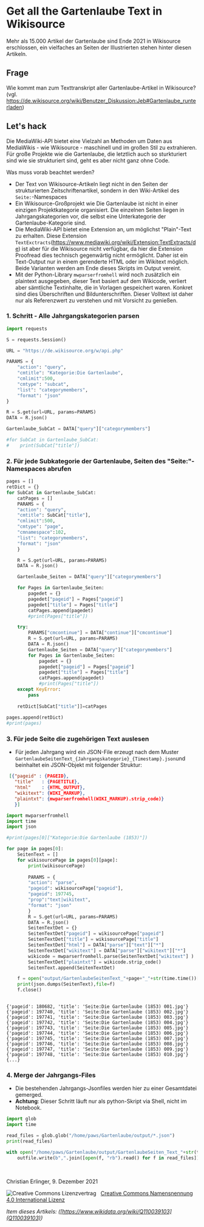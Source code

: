 # Get all the Gartenlaube Text in Wikisource

Mehr als 15.000 Artikel der Gartenlaube sind Ende 2021 in Wikisource erschlossen, ein vielfaches an Seiten der Illustrierten stehen hinter diesen Artikeln. 

## Frage 

Wie kommt man zum Texttranskript aller Gartenlaube-Artikel in Wikisource? (vgl. https://de.wikisource.org/wiki/Benutzer_Diskussion:Jeb#Gartenlaube_runterladen)

## Let's hack

Die MediaWiki-API bietet eine Vielzahl an Methoden um Daten aus MediaWikis - wie Wikisource - maschinell und im großen Stil zu extrahieren. Für große Projekte wie die Gartenlaube, die letztlich auch so sturkturiert sind wie sie strukturiert sind, geht es aber nicht ganz ohne Code. 

Was muss vorab beachtet werden?

* Der Text von Wikisource-Artikeln liegt nicht in den Seiten der strukturierten Zeitschriftenartikel, sondern in den Wiki-Artikel des `Seite:`-Namespaces
* Ein Wikisource-Großprojekt wie Die Gartenlaube ist nicht in einer einzigen Projektkategorie organisiert. Die einzelnen Seiten liegen in Jahrgangskategorien vor, die selbst eine Unterkategorie der Gartenlaube-Kategorie sind.
* Die MediaWiki-API bietet eine Extension an, um möglichst "Plain"-Text zu erhalten. Diese Extension `TextExctracts`(https://www.mediawiki.org/wiki/Extension:TextExtracts/de) ist aber für die Wikisource nicht verfügbar, da hier die Extension Proofread dies technisch gegenwärtig nicht ermöglicht. Daher ist ein Text-Output nur in einem gerenderte HTML oder im Wikitext möglich. Beide Varianten werden am Ende dieses Skripts im Output vereint.
* Mit der Python-Library `mwparserfromhell` wird noch zusätzlich ein plaintext ausgegeben, dieser Text basiert auf dem Wikicode, verliert aber sämtliche Textinhalte, die in Vorlagen gespeichert waren. Konkret sind dies Überschriften und Bildunterschriften. Dieser Volltext ist daher nur als Referenzwert zu verstehen und mit Vorsicht zu genießen.

### 1. Schritt - Alle Jahrgangskategorien parsen


```python
import requests

S = requests.Session()

URL = "https://de.wikisource.org/w/api.php"

PARAMS = {
    "action": "query",
    "cmtitle": "Kategorie:Die Gartenlaube",
    "cmlimit":500,
    "cmtype": "subcat",
    "list": "categorymembers",
    "format": "json"
}

R = S.get(url=URL, params=PARAMS)
DATA = R.json()

Gartenlaube_SubCat = DATA["query"]["categorymembers"]

#for SubCat in Gartenlaube_SubCat:
#    print(SubCat["title"])
```

### 2. Für jede Subkategorie der Gartenlaube, Seiten des "Seite:"-Namespaces abrufen


```python
pages = []
retDict = {}
for SubCat in Gartenlaube_SubCat:
    catPages = []
    PARAMS = {
    "action": "query",
    "cmtitle": SubCat["title"],
    "cmlimit":500,
    "cmtype": "page",
    "cmnamespace":102,
    "list": "categorymembers",
    "format": "json"
    }

    R = S.get(url=URL, params=PARAMS)
    DATA = R.json()

    Gartenlaube_Seiten = DATA["query"]["categorymembers"]

    for Pages in Gartenlaube_Seiten:
        pagedet = {}
        pagedet["pageid"] = Pages["pageid"]
        pagedet["title"] = Pages["title"]
        catPages.append(pagedet)
        #print(Pages["title"])

    try:
        PARAMS["cmcontinue"] = DATA["continue"]["cmcontinue"]
        R = S.get(url=URL, params=PARAMS)
        DATA = R.json()
        Gartenlaube_Seiten = DATA["query"]["categorymembers"]
        for Pages in Gartenlaube_Seiten:
            pagedet = {}
            pagedet["pageid"] = Pages["pageid"]
            pagedet["title"] = Pages["title"]
            catPages.append(pagedet)
            #print(Pages["title"])
    except KeyError:
        pass
    
    retDict[SubCat["title"]]=catPages
    
pages.append(retDict)
#print(pages)
```

### 3. Für jede Seite die zugehörigen Text auslesen

* Für jeden Jahrgang wird ein JSON-File erzeugt nach dem Muster `GartenlaubeSeitenText_{Jahrgangskategorie}_{Timestamp}.json`und beinhaltet ein JSON-Objekt mit folgender Struktur:
```json
 [{"pageid" : {PAGEID},
   "title"   : {PAGETITLE},
   "html"    : {HTML_OUTPUT},
   "wikitext": {WIKI_MARKUP},
   "plaintxt": {mwparserfromhell(WIKI_MARKUP).strip_code)}
   }]
 ```


```python
import mwparserfromhell
import time
import json

#print(pages[0]["Kategorie:Die Gartenlaube (1853)"])

for page in pages[0]:
    SeitenText = []
    for wikisourcePage in pages[0][page]:
        print(wikisourcePage)
    
        PARAMS = {
        "action": "parse",
        "pageid": wikisourcePage["pageid"],
        "pageid": 197745,
        "prop":"text|wikitext",
        "format": "json"
        }
        R = S.get(url=URL, params=PARAMS)
        DATA = R.json()
        SeitenTextDet = {}
        SeitenTextDet["pageid"] = wikisourcePage["pageid"]
        SeitenTextDet["title"] = wikisourcePage["title"]
        SeitenTextDet["html"] = DATA["parse"]["text"]["*"]
        SeitenTextDet["wikitext"] = DATA["parse"]["wikitext"]["*"]
        wikicode = mwparserfromhell.parse(SeitenTextDet["wikitext"] )
        SeitenTextDet["plaintxt"] = wikicode.strip_code()
        SeitenText.append(SeitenTextDet)

    f = open("output/GartenlaubeSeitenText_"+page+"_"+str(time.time())[0:10]+".json", "w")
    print(json.dumps(SeitenText),file=f)
    f.close()      
        
```

    {'pageid': 180682, 'title': 'Seite:Die Gartenlaube (1853) 001.jpg'}
    {'pageid': 197740, 'title': 'Seite:Die Gartenlaube (1853) 002.jpg'}
    {'pageid': 197741, 'title': 'Seite:Die Gartenlaube (1853) 003.jpg'}
    {'pageid': 197742, 'title': 'Seite:Die Gartenlaube (1853) 004.jpg'}
    {'pageid': 197743, 'title': 'Seite:Die Gartenlaube (1853) 005.jpg'}
    {'pageid': 197744, 'title': 'Seite:Die Gartenlaube (1853) 006.jpg'}
    {'pageid': 197745, 'title': 'Seite:Die Gartenlaube (1853) 007.jpg'}
    {'pageid': 197746, 'title': 'Seite:Die Gartenlaube (1853) 008.jpg'}
    {'pageid': 197747, 'title': 'Seite:Die Gartenlaube (1853) 009.jpg'}
    {'pageid': 197748, 'title': 'Seite:Die Gartenlaube (1853) 010.jpg'}
    {...}


### 4. Merge der Jahrgangs-Files

* Die bestehenden Jahrgangs-Jsonfiles werden hier zu einer Gesamtdatei gemerged. 
* **Achtung**: Dieser Schritt läuft nur als python-Skript via Shell, nicht im Notebook.


```python
import glob
import time

read_files = glob.glob("/home/paws/Gartenlaube/output/*.json")
print(read_files)

with open("/home/paws/Gartenlaube/output/GartenlaubeSeiten_Text_"+str(time.time())[0:10]+".json", "wb") as outfile:
    outfile.write(b",".join([open(f, "rb").read() for f in read_files]))

```

<p>&nbsp;</p>
<p>Christian Erlinger, 9. Dezember 2021</p>
<img alt="Creative Commons Lizenzvertrag" style="border-width:0" src="https://i.creativecommons.org/l/by/4.0/80x15.png" />&nbsp;&nbsp;&nbsp;<a rel="license" href="http://creativecommons.org/licenses/by/4.0/">Creative Commons Namensnennung 4.0 International Lizenz</a> <a rel="license" href="http://creativecommons.org/licenses/by/4.0/"><script src="https://hypothes.is/embed.js" async></script></a>

*Item dieses Artikels: ([https://www.wikidata.org/wiki/Q110039103](Q110039103))*
